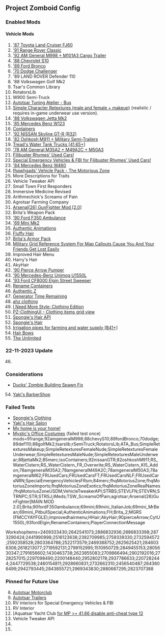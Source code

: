 ## Project Zomboid Config 


### Enabled Mods 

#### Vehicle Mods 
1. ['87 Toyota Land Cruiser FJ60](https://steamcommunity.com/sharedfiles/filedetails/?id=2489148104)
2. ['91 Range Rover Classic](https://steamcommunity.com/sharedfiles/filedetails/?id=2409333430) 
3. ['92 AM General M998 + M101A3 Cargo Trailer](https://steamcommunity.com/sharedfiles/filedetails/?id=2642541073) 
4. ['88 Chevrolet S10](https://steamcommunity.com/sharedfiles/filedetails/?id=2886832936)
5. ['89 Ford Bronco](https://steamcommunity.com/sharedfiles/filedetails/?id=2886833398)
6. ['70 Dodge Challenger](https://steamcommunity.com/sharedfiles/filedetails/?id=2873290424)
7. '89 LAND ROVER Defender 110
8. '88 Volkswagen Golf Mk2
9. Tsar's Common Library 
10. RotatorsLib
11. W900 Semi-Truck 
12. [Autotsar Tuning Atelier - Bus](https://steamcommunity.com/sharedfiles/filedetails/?id=2592358528) 
13. [Simple Character Retextures (male and female + makeup)](https://steamcommunity.com/sharedfiles/filedetails/?id=2803364788) (realistic / requires in-game underwear use version). 
14. ['88 Volkswagen Jetta Mk2](https://steamcommunity.com/sharedfiles/filedetails/?id=2522173579)
15. ['85 Mercedes Benz W123](https://steamcommunity.com/sharedfiles/filedetails/?id=2469388752) 
16. [Containers](https://steamcommunity.com/sharedfiles/filedetails/?id=2625625421) 
17. ['92 NISSAN Skyline GT-R (R32)](https://steamcommunity.com/sharedfiles/filedetails/?id=2846036306)
18. ['82 Oshkosh M911 + Military Semi-Trailers](https://steamcommunity.com/sharedfiles/filedetails/?id=2618213077)
19. [Tread's Water Tank Trucks [41.65+]](https://steamcommunity.com/sharedfiles/filedetails/?id=2719592131)
20. ['78 AM General M35A2 + M49A2C + M50A3](https://steamcommunity.com/sharedfiles/filedetails/?id=2799152995)
21. [Filibuster Rhymes' Used Cars!](https://steamcommunity.com/sharedfiles/filedetails/?id=1510950729)
22. [Special Emergency Vehicles & FBI for Filibuster Rhymes' Used Cars!](https://steamcommunity.com/sharedfiles/filedetails/?id=2849455153) 
23. ['84 Mercedes Benz W460](https://steamcommunity.com/sharedfiles/filedetails/?id=2805630347) 
24. [fhqwhgads' Vehicle Pack - The Motorious Zone](https://steamcommunity.com/sharedfiles/filedetails/?id=2791656602)
25. More Descriptions for Traits 
26. Vehicle Tweaker API 
27. Small Town First Responders
28. Immersive Medicine Revised 
29. Arithmechick's Screams of Pain
30. Agrotsar Farming Company
31. [Arsenal[26] GunFighter Mod [2.0]](https://steamcommunity.com/sharedfiles/filedetails/?id=2297098490&searchtext=Arsenal%5B26%5D+GunFighter+Mod+%5B2.0%5D)
32. Brita's Weapon Pack
33. ['90 Ford F350 Ambulance](https://steamcommunity.com/sharedfiles/filedetails/?id=2952802178&searchtext=)
34. ['69 Mini Mk2](https://steamcommunity.com/sharedfiles/filedetails/?id=2937786633&searchtext=)
35. [Authentic Animations](https://steamcommunity.com/sharedfiles/filedetails/?id=2207282444&searchtext=authentic+animations) 
36. [Fluffy Hair](https://steamcommunity.com/sharedfiles/filedetails/?id=2447729538&searchtext=Fluffy+Hair)
37. [Brita's Armor Pack](https://steamcommunity.com/sharedfiles/filedetails/?id=2460154811&searchtext=) 
38. [Military Grid Reference System For Map Callouts Cause You And Your Friends Get Lost Easily](https://steamcommunity.com/sharedfiles/filedetails/?id=2928660831)
39. Improved Hair Menu 
40. Harry's Hair
41. AkyHair
42. ['90 Pierce Arrow Pumper](https://steamcommunity.com/sharedfiles/filedetails/?id=2942793445)
43. ['90 Mercedes-Benz Unimog U1550L](https://steamcommunity.com/sharedfiles/filedetails/?id=2843855721)
44. ['93 Ford CF8000 Elgin Street Sweeper](https://steamcommunity.com/sharedfiles/filedetails/?id=2969343830)
45. [Rename Containers](https://steamcommunity.com/sharedfiles/filedetails/?id=2880687295)
46. [Authentic Z](https://steamcommunity.com/sharedfiles/filedetails/?id=2335368829)
47. [Generator Time Remaining](https://steamcommunity.com/sharedfiles/filedetails/?id=2883397918)
48. [ahz clothing](https://steamcommunity.com/sharedfiles/filedetails/?id=2908013174)
49. [I Need More Style: Clothing Edition](https://steamcommunity.com/sharedfiles/filedetails/?id=2861393067)
50. [PZ-ClothingUI - Clothing items grid view](https://steamcommunity.com/sharedfiles/filedetails/?id=2695471997)
51. [Spongie's Hair API](https://steamcommunity.com/sharedfiles/filedetails/?id=3041733782)
52. [Spongie's Hair](https://steamcommunity.com/sharedfiles/filedetails/?id=2463184726)
53. [Irrigation pipes for farming and water supply [B41+]](https://steamcommunity.com/sharedfiles/filedetails/?id=2464581798)
54. [Hair Bows](https://steamcommunity.com/sharedfiles/filedetails/?id=2908747195)
55. [The Unlimited](https://steamcommunity.com/sharedfiles/filedetails/?id=2709502667)

### 22-11-2023 Update
46. 


### Considerations
- [Ducks' Zombie Building Spawn Fix](https://steamcommunity.com/sharedfiles/filedetails/?id=2961467351)
54. [Yaki's BarberShop](https://steamcommunity.com/sharedfiles/filedetails/?id=2810471370)

### Failed Tests
- [Spongie's Clothing](https://steamcommunity.com/sharedfiles/filedetails/?id=2684285534) 
- [Yaki's Hair Salon](https://steamcommunity.com/sharedfiles/filedetails/?id=2761200458) 
- [My home is your home!](https://steamcommunity.com/sharedfiles/filedetails/?id=2845189410) 
- [Mystic's Office Costumes](https://steamcommunity.com/sharedfiles/filedetails/?id=2862044942) (failed test once)
mods=91range;92amgeneralM998;88chevyS10;89fordBronco;70dodge;89def110;88golfMk2;tsarslib;rSemiTruck;RotatorsLib;ATA_Bus;SimpleRetexturesMakeup;SimpleRetexturesFemaleNude;SimpleRetexturesFemaleUnderwear;SimpleRetexturesMaleNude;SimpleRetexturesMaleUnderwear;88jettaMk2;85merc;isoContainers;92nissanGTR;82oshkoshM911;RS_WaterCistern;RS_WaterCistern_FR_Overwrite;RS_WaterCistern_KI5_Addon;78amgeneralM35A2;78amgeneralM49A2C;78amgeneralM50A3;78amgeneralM62;FRUsedCars;FRUsedCarsFT;FRUsedCarsNLF;FRUsedCarsNRN;SpecialEmergencyVehiclesFRsm;84merc;fhqMotoriusZone;fhqMotoriusZoneImports;fhqMotoriusZoneExotics;fhqMotoriusZoneRealNames;fhqMotoriusZoneUSDM;VehicleTweakerAPI;STRBS;STEVLFN;STEVRN;STRNPC;STR;STRSJ;iMeds;TSW_ScreamsOfPain;agrotsar;Arsenal(26)GunFighter[MAIN MOD 2.0];Brita;90fordF350ambulance;69mini;69mini_ItalianJob;69mini_MrBean;69mini_PitbullSpecial;AuthenticAnimations;FH;Brita_2;MGRS (FMCCYAYFGLE);improvedhairmenu;HHair;AkyHair;90pierceArrow;CytU1550L;93fordElgin;RenameContainers;PlayerConnectionMessage

WorkshopItems=2409333430;2642541073;2886832936;2886833398;2873290424;2441990998;2516123638;2392709985;2759339330;2732594572;2592358528;2803364788;2522173579;2469388752;2625625421;2846036306;2618213077;2719592131;2799152995;1510950729;2849455153;2805630347;2791656602;1430463738;2623855083;2709866494;2902192016;2728257015;2297098490;2200148440;2952802178;2937786633;2207282444;2447729538;2460154811;2928660831;2732662310;2456540487;2643606499;2942793445;2843855721;2969343830;2880687295;2823707388

### Pinned for Future Use
8. [Autotsar Motorclub](https://steamcommunity.com/workshop/filedetails/?id=2778576730)
9. [Autotsar Trailers](https://steamcommunity.com/sharedfiles/filedetails/?id=2282429356) 
10. RV interiors for Special Emergency Vehicles & FBI
11. RV Interior
12. [Aquatsar Yacht Club [for MP >= 41.66 disable anti-cheat type 12](https://steamcommunity.com/sharedfiles/filedetails/?id=2392987599) 
14. Vehicle Tweaker API
15. 
16. 

